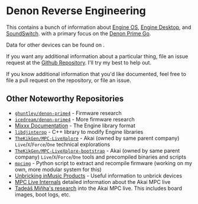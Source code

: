 # Denon Reverse Engineering

This contains a bunch of information
about [Engine OS](https://enginedj.com/software/enginedj-os), [Engine Desktop](https://enginedj.com/software/enginedj-desktop),
and [SoundSwitch](https://enginedj.com/enginelighting). with a primary focus on
the [Denon Prime Go](https://www.denondj.com/prime-go).

Data for other devices can be found on [](Brands.md).

If you want any additional information about a particular thing, file an issue request at
the [Github Repository](https://github.com/DeathCamel58/denon-reverse-engineering/issues). I'll try my best to help out.

If you know additional information that you'd like documented, feel free to file a pull request on the repository, or
file an issue.

## Other Noteworthy Repositories

* [`ghuntley/denon-prime4`](https://github.com/ghuntley/denon-prime4) - Firmware research
* [`icedream/denon-prime4`](https://github.com/icedream/denon-prime4) - More firmware research
* [Mixxx Documentation](https://github.com/mixxxdj/mixxx/wiki/Engine-Library-Format) - The Engine library format
* [`libdjinterop`](https://github.com/xsco/libdjinterop) - C++ library to modify Engine libraries
* [`TheKikGen/MPC-LiveXplore`](https://github.com/TheKikGen/MPC-LiveXplore) - Akai (owned by same parent
  company) `Live`/`X`/`Force`/`One` technical explorations
* [`TheKikGen/MPC-LiveXplore-bootstrap`](https://github.com/TheKikGen/MPC-LiveXplore-bootstrap) - Akai (owned by same
  parent company) `Live`/`X`/`Force`/`One` tools and precompiled binaries and scripts
* [`mpcimg`](https://github.com/TheKikGen/MPC-LiveXplore/blob/master/imgmaker/mpcimg) - Python script to extract and
  recompile firmware (working on my own, more modular system for this)
* [Unbricking inMusic Products](https://github.com/RedHate/Unbricking-inMusic-Products) - Useful information to unbrick
  devices
* [MPC Live Internals](https://niklasnisbeth.gitlab.io/mpc-internals/) detailed information about the Akai MPC live
* [Tadeáš Miňha's research](https://brmlab.cz/user/trimen/mpclive) into the Akai MPC live. This includes board images,
  boot logs, etc.
